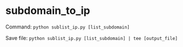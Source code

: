 # subdomain_to_ip

Command:
`python sublist_ip.py [list_subdomain]`

Save file:
`python sublist_ip.py [list_subdomain] | tee [output_file]`
